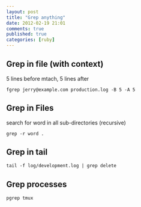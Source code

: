 ```yaml
---
layout: post
title: "Grep anything"
date: 2012-02-19 21:01
comments: true
published: true
categories: [ruby]
---
```


## Grep in file (with context)

5 lines before mtach, 5 lines after

```
fgrep jerry@example.com production.log -B 5 -A 5
```

## Grep in Files

search for word in all sub-directories (recursive)

```
grep -r word .
```

## Grep in tail

```
tail -f log/development.log | grep delete
```

## Grep processes

```
pgrep tmux
```
